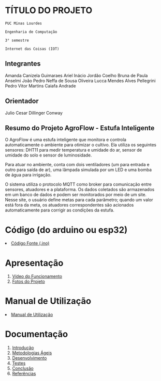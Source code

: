 # TÍTULO DO PROJETO

`PUC Minas Lourdes`

`Engenharia de Computação`

`3° semestre`

`Internet das Coisas (IOT)`


## Integrantes

Amanda Canizela Guimaraes 
Ariel Inácio Jordão Coelho 
Bruna de Paula Anselmi 
João Pedro Neffa de Sousa Oliveira
Lucca Mendes Alves Pellegrini 
Pedro Vitor Martins Caiafa Andrade

## Orientador

Julio Cesar Dillinger Conway 

## Resumo do Projeto AgroFlow - Estufa Inteligente

O AgroFlow é uma estufa inteligente que monitora e controla automaticamente o ambiente para otimizar o cultivo. Ela utiliza os seguintes sensores: DHT11 para medir temperatura e umidade do ar, sensor de umidade do solo e sensor de luminosidade.

Para atuar no ambiente, conta com dois ventiladores (um para entrada e outro para saída de ar), uma lâmpada simulada por um LED e uma bomba de água para irrigação.

O sistema utiliza o protocolo MQTT como broker para comunicação entre sensores, atuadores e a plataforma. Os dados coletados são armazenados em um banco de dados e podem ser monitorados por meio de um site. Nesse site, o usuário define metas para cada parâmetro; quando um valor está fora da meta, os atuadores correspondentes são acionados automaticamente para corrigir as condições da estufa.

# Código (do arduino ou esp32)

<li><a href="Codigo/README.md"> Código Fonte (.ino)</a></li>

# Apresentação

<ol>
<li><a href="Apresentacao/README.md"> Vídeo do Funcionamento</a></li>
<li><a href="Apresentacao/README.md"> Fotos do Projeto</a></li>
</ol>

# Manual de Utilização

<li><a href="Manual/manual de utilização.md"> Manual de Utilização</a></li>


# Documentação

<ol>
<li><a href="Documentacao/01-Introducão.md"> Introdução</a></li>
<li><a href="Documentacao/02-Metodologias Ágeis.md"> Metodologias Ágeis</a></li>
<li><a href="Documentacao/03-Desenvolvimento.md"> Desenvolvimento </a></li>
<li><a href="Documentacao/04-Testes.md"> Testes </a></li>
<li><a href="Documentacao/05-Conclusão.md"> Conclusão </a></li>
<li><a href="Documentacao/06-Referências.md"> Referências </a></li>
</ol>

